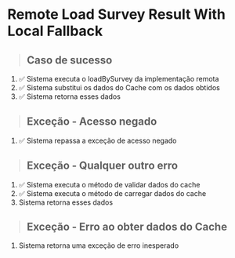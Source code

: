 # Remote Load Survey Result With Local Fallback

> ## Caso de sucesso

1. ✅ Sistema executa o loadBySurvey da implementação remota
2. ✅ Sistema substitui os dados do Cache com os dados obtidos
3. ✅ Sistema retorna esses dados

> ## Exceção - Acesso negado

1. ✅ Sistema repassa a exceção de acesso negado

> ## Exceção - Qualquer outro erro

1. ✅ Sistema executa o método de validar dados do cache
2. ✅ Sistema executa o método de carregar dados do cache
3. Sistema retorna esses dados

> ## Exceção - Erro ao obter dados do Cache

1. Sistema retorna uma exceção de erro inesperado

